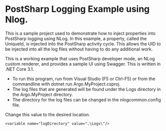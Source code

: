 # PostSharp Logging Example using Nlog.
This is a sample project used to demonstrate how to inject properties into PostSharp logging using NLog. In this example, a property, called the UniqueId, is injected into the PostSharp activity cycle.  This allows the UID to be injected into all the log files without having to do any additional work.

This is a working example that uses PostSharp developer mode, an NLog custom renderer, and provides a sample UI using Swagger.  This is written in .NET Core 3.1.

* To run this program, run from Visual Studio (F5 or Ctrl-F5) or from the commandline with dotnet run Argo.MyProject.csproj.
* The log files that are generated will be found under the Logs directory in the Argo.MyProject directory.
* The directory for the log files can be changed in the nlogcommon.config file.

Change this value to the desired location.  
```
<variable name="logDirectory" value=".\Logs\"/>
```
